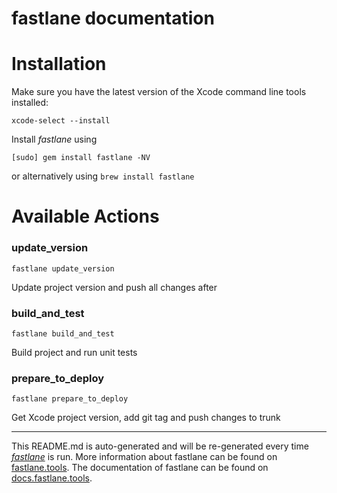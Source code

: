 fastlane documentation
================
# Installation

Make sure you have the latest version of the Xcode command line tools installed:

```
xcode-select --install
```

Install _fastlane_ using
```
[sudo] gem install fastlane -NV
```
or alternatively using `brew install fastlane`

# Available Actions
### update_version
```
fastlane update_version
```
Update project version and push all changes after
### build_and_test
```
fastlane build_and_test
```
Build project and run unit tests
### prepare_to_deploy
```
fastlane prepare_to_deploy
```
Get Xcode project version, add git tag and push changes to trunk

----

This README.md is auto-generated and will be re-generated every time [_fastlane_](https://fastlane.tools) is run.
More information about fastlane can be found on [fastlane.tools](https://fastlane.tools).
The documentation of fastlane can be found on [docs.fastlane.tools](https://docs.fastlane.tools).
